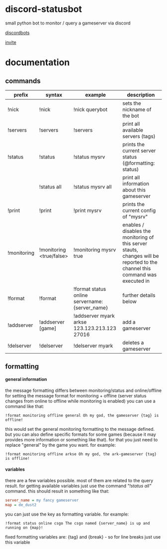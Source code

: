 # discord-statusbot
small python bot to monitor / query a gameserver via discord


[discordbots](https://discordbots.org/bot/496764374338240514)

[invite](https://discordapp.com/oauth2/authorize?client_id=496764374338240514&scope=bot&permissions=0)

# documentation
## commands
| **prefix**  | **syntax**                          | **example**                                     | **description**                                                                                                              |
|-------------|-------------------------------------|-------------------------------------------------|------------------------------------------------------------------------------------------------------------------------------|
| !nick       | !nick <somenick>                    | !nick querybot                                  | sets the nickname of the bot                                                                                                 |
| !servers    | !servers                            | !servers                                        | print all available servers (tags)                                                                                           |
| !status     | !status <tag>                       | !status mysrv                                   | prints the current server status (@formatting: status)                                                                       |
|             | !status <tag> all                   | !status mysrv all                               | print all information about this gameserver                                                                                  |
| !print      | !print <tag>                        | !print mysrv                                    | prints the current config of "mysrv"                                                                                         |
| !monitoring | !monitoring <tag> <true/false>      | !monitoring mysrv true                          | enables / disables the monitoring of this server stauts, changes will be reported to the channel this command was executed in |
| !format     | !format <type> <status> <format>    | !format status online servername: {server_name} | further details below                                                                                                        |
| !addserver  | !addserver <tag> [game] <ip> <port> | !addserver myark arkse 123.123.213.123 27016    | add a gameserver                                                                                                             |
| !delserver  | !delserver <tag>                    | !delserver myark                                | deletes a gameserver                                                                                                         |

## formatting
#### general information
the message formatting differs between monitoring/status and online/offline
for setting the message format for monitoring + offline (server status changes from online to offline while monitoring is enabled) you can use a command like that:

`!format monitoring offline general Oh my god, the gameserver {tag} is offline!`

this would set the general monitoring formatting to the message defined. but you can also define specific formats for some games (because it may provides more information or something like that). for that you just need to replace "general" by the game you want. for example:

`!format monitoring offline arkse Oh my god, the ark-gameserver {tag} is offline!`

#### variables
there are a few variables possible. most of them are related to the query result. for getting available variables just use the command *"!status <tag> all"* command. this should result in something like that:
```ini
server_name = my fancy gameserver
map = de_dust2
```

you can just use the key as formatting variable. for example:

`!format status online csgo The csgo named {server_name} is up and running on {map}!`

fixed formatting variables are: {tag} and {break} - so for line breaks just use this variable

